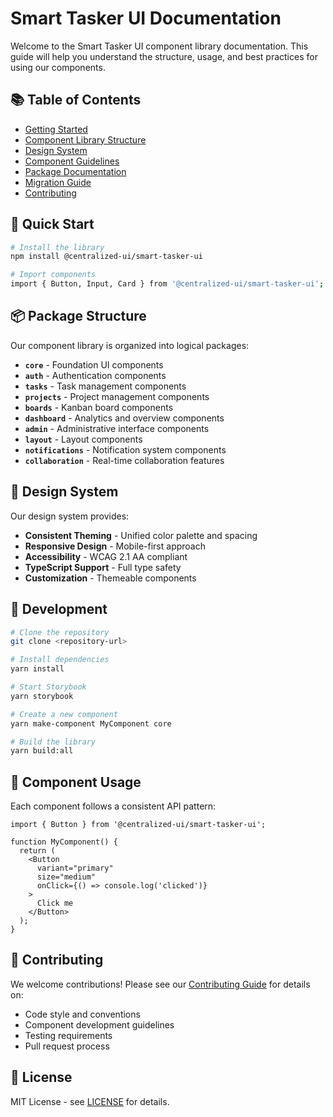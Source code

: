 # Smart Tasker UI Documentation

Welcome to the Smart Tasker UI component library documentation. This guide will help you understand the structure, usage, and best practices for using our components.

## 📚 Table of Contents

- [Getting Started](./getting-started.md)
- [Component Library Structure](./structure.md)
- [Design System](./design-system.md)
- [Component Guidelines](./component-guidelines.md)
- [Package Documentation](./packages/README.md)
- [Migration Guide](./migration-guide.md)
- [Contributing](./contributing.md)

## 🚀 Quick Start

```bash
# Install the library
npm install @centralized-ui/smart-tasker-ui

# Import components
import { Button, Input, Card } from '@centralized-ui/smart-tasker-ui';
```

## 📦 Package Structure

Our component library is organized into logical packages:

- **`core`** - Foundation UI components
- **`auth`** - Authentication components
- **`tasks`** - Task management components
- **`projects`** - Project management components
- **`boards`** - Kanban board components
- **`dashboard`** - Analytics and overview components
- **`admin`** - Administrative interface components
- **`layout`** - Layout components
- **`notifications`** - Notification system components
- **`collaboration`** - Real-time collaboration features

## 🎨 Design System

Our design system provides:

- **Consistent Theming** - Unified color palette and spacing
- **Responsive Design** - Mobile-first approach
- **Accessibility** - WCAG 2.1 AA compliant
- **TypeScript Support** - Full type safety
- **Customization** - Themeable components

## 🔧 Development

```bash
# Clone the repository
git clone <repository-url>

# Install dependencies
yarn install

# Start Storybook
yarn storybook

# Create a new component
yarn make-component MyComponent core

# Build the library
yarn build:all
```

## 📖 Component Usage

Each component follows a consistent API pattern:

```tsx
import { Button } from '@centralized-ui/smart-tasker-ui';

function MyComponent() {
  return (
    <Button 
      variant="primary" 
      size="medium" 
      onClick={() => console.log('clicked')}
    >
      Click me
    </Button>
  );
}
```

## 🤝 Contributing

We welcome contributions! Please see our [Contributing Guide](./contributing.md) for details on:

- Code style and conventions
- Component development guidelines
- Testing requirements
- Pull request process

## 📄 License

MIT License - see [LICENSE](../LICENSE) for details. 